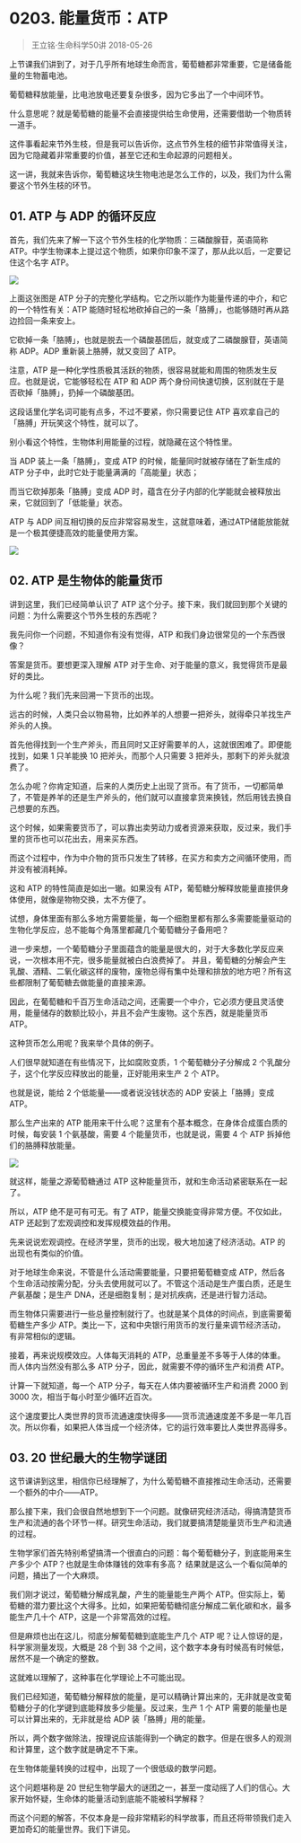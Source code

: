 # 0203. 能量货币：ATP
> 王立铭·生命科学50讲
2018-05-26

上节课我们讲到了，对于几乎所有地球生命而言，葡萄糖都非常重要，它是储备能量的生物蓄电池。

葡萄糖释放能量，比电池放电还要复杂很多，因为它多出了一个中间环节。

什么意思呢？就是葡萄糖的能量不会直接提供给生命使用，还需要借助一个物质转一道手。

这件事看起来节外生枝，但是我可以告诉你，这点节外生枝的细节非常值得关注，因为它隐藏着非常重要的价值，甚至它还和生命起源的问题相关。

这一讲，我就来告诉你，葡萄糖这块生物电池是怎么工作的，以及，我们为什么需要这个节外生枝的环节。

## 01. ATP 与 ADP 的循环反应

首先，我们先来了解一下这个节外生枝的化学物质：三磷酸腺苷，英语简称 ATP。中学生物课本上提过这个物质，如果你印象不深了，那从此以后，一定要记住这个名字 ATP。

![](https://raw.githubusercontent.com/dalong0514/selfstudy/master/图片链接/生命科学/2018011.jpg)

上面这张图是 ATP 分子的完整化学结构。它之所以能作为能量传递的中介，和它的一个特性有关：ATP 能随时轻松地砍掉自己的一条「胳膊」，也能够随时再从路边捡回一条来安上。

它砍掉一条「胳膊」，也就是脱去一个磷酸基团后，就变成了二磷酸腺苷，英语简称 ADP。ADP 重新装上胳膊，就又变回了 ATP。

注意，ATP 是一种化学性质极其活跃的物质，很容易就能和周围的物质发生反应。也就是说，它能够轻松在 ATP 和 ADP 两个身份间快速切换，区别就在于是否砍掉「胳膊」，扔掉一个磷酸基团。

这段话里化学名词可能有点多，不过不要紧，你只需要记住 ATP 喜欢拿自己的「胳膊」开玩笑这个特性，就可以了。

别小看这个特性，生物体利用能量的过程，就隐藏在这个特性里。

当 ADP 装上一条「胳膊」，变成 ATP 的时候，能量同时就被存储在了新生成的 ATP 分子中，此时它处于能量满满的「高能量」状态；

而当它砍掉那条「胳膊」变成 ADP 时，蕴含在分子内部的化学能就会被释放出来，它就回到了「低能量」状态。

ATP 与 ADP 间互相切换的反应非常容易发生，这就意味着，通过ATP储能放能就是一个极其便捷高效的能量使用方案。

![](https://raw.githubusercontent.com/dalong0514/selfstudy/master/图片链接/生命科学/2018012.jpg)

## 02. ATP 是生物体的能量货币

讲到这里，我们已经简单认识了 ATP 这个分子。接下来，我们就回到那个关键的问题：为什么需要这个节外生枝的东西呢？

我先问你一个问题，不知道你有没有觉得，ATP 和我们身边很常见的一个东西很像？

答案是货币。要想更深入理解 ATP 对于生命、对于能量的意义，我觉得货币是最好的类比。

为什么呢？我们先来回溯一下货币的出现。

远古的时候，人类只会以物易物，比如养羊的人想要一把斧头，就得牵只羊找生产斧头的人换。

首先他得找到一个生产斧头，而且同时又正好需要羊的人，这就很困难了。即便能找到，如果 1 只羊能换 10 把斧头，而那个人只需要 3 把斧头，那剩下的斧头就浪费了。

怎么办呢？你肯定知道，后来的人类历史上出现了货币。有了货币，一切都简单了，不管是养羊的还是生产斧头的，他们就可以直接拿货来换钱，然后用钱去换自己想要的东西。

这个时候，如果需要货币了，可以靠出卖劳动力或者资源来获取，反过来，我们手里的货币也可以花出去，用来买东西。

而这个过程中，作为中介物的货币只发生了转移，在买方和卖方之间循环使用，而并没有被消耗掉。

这和 ATP 的特性简直是如出一辙。如果没有 ATP，葡萄糖分解释放能量直接供身体使用，就像是物物交换，太不方便了。

试想，身体里面有那么多地方需要能量，每一个细胞里都有那么多需要能量驱动的生物化学反应，总不能每个角落里都藏几个葡萄糖分子备用吧？

进一步来想，一个葡萄糖分子里面蕴含的能量是很大的，对于大多数化学反应来说，一次根本用不完，很多能量就被白白浪费掉了。
并且，葡萄糖的分解会产生乳酸、酒精、二氧化碳这样的废物，废物总得有集中处理和排放的地方吧？所有这些都限制了葡萄糖去做能量的直接来源。

因此，在葡萄糖和千百万生命活动之间，还需要一个中介，它必须方便且灵活使用，能量储存的数额比较小，并且不会产生废物。这个东西，就是能量货币 ATP。

这种货币怎么用呢？我来举个具体的例子。

人们很早就知道在有些情况下，比如腐败变质，1 个葡萄糖分子分解成 2 个乳酸分子，这个化学反应释放出的能量，正好能用来生产 2 个 ATP。

也就是说，能给 2 个低能量——或者说没钱状态的 ADP 安装上「胳膊」变成 ATP。

那么生产出来的 ATP 能用来干什么呢？这里有个基本概念，在身体合成蛋白质的时候，每安装 1 个氨基酸，需要 4 个能量货币，也就是说，需要 4 个 ATP 拆掉他们的胳膊释放能量。

![](https://raw.githubusercontent.com/dalong0514/selfstudy/master/图片链接/生命科学/2018013.jpg)

就这样，能量之源葡萄糖通过 ATP 这种能量货币，就和生命活动紧密联系在一起了。

所以，ATP 绝不是可有可无。有了 ATP，能量交换能变得非常方便。不仅如此，ATP 还起到了宏观调控和发挥规模效益的作用。

先来说说宏观调控。在经济学里，货币的出现，极大地加速了经济活动。ATP 的出现也有类似的价值。

对于地球生命来说，不管是什么活动需要能量，只要把葡萄糖变成 ATP，然后各个生命活动按需分配，分头去使用就可以了。不管这个活动是生产蛋白质，还是生产氨基酸；是生产 DNA，还是细胞复制；是对抗疾病，还是进行智力活动。

而生物体只需要进行一些总量控制就行了。也就是某个具体的时间点，到底需要葡萄糖生产多少 ATP。类比一下，这和中央银行用货币的发行量来调节经济活动，有非常相似的逻辑。

接着，再来说规模效应。人体每天消耗的 ATP，总重量差不多等于人体的体重。而人体内当然没有那么多 ATP 分子，因此，就需要不停的循环生产和消费 ATP。

计算一下就知道，每一个 ATP 分子，每天在人体内要被循环生产和消费 2000 到 3000 次，相当于每小时至少循环近百次。

这个速度要比人类世界的货币流通速度快得多——货币流通速度差不多是一年几百次。所以你看，如果把人体当成一个经济体，它的运行效率要比人类世界高得多。

## 03. 20 世纪最大的生物学谜团

这节课讲到这里，相信你已经理解了，为什么葡萄糖不直接推动生命活动，还需要一个额外的中介——ATP。

那么接下来，我们会很自然地想到下一个问题。就像研究经济活动，得搞清楚货币生产和流通的各个环节一样。研究生命活动，我们就要搞清楚能量货币生产和流通的过程。

生物学家们首先特别希望搞清一个很直白的问题：每个葡萄糖分子，到底能用来生产多少个 ATP？也就是生命体赚钱的效率有多高？
结果就是这么一个看似简单的问题，捅出了一个大麻烦。

我们刚才说过，葡萄糖分解成乳酸，产生的能量能生产两个 ATP。但实际上，葡萄糖的潜力要比这个大得多。比如，如果把葡萄糖彻底分解成二氧化碳和水，最多能生产几十个 ATP，这是一个非常高效的过程。

但是麻烦也出在这儿，彻底分解葡萄糖到底能生产几个 ATP 呢？让人惊讶的是，科学家测量发现，大概是 28 个到 38 个之间，这个数字本身有时候高有时候低，居然不是一个确定的整数。

这就难以理解了，这种事在化学理论上不可能出现。

我们已经知道，葡萄糖分解释放的能量，是可以精确计算出来的，无非就是改变葡萄糖分子的化学键到底能释放多少能量。反过来，生产 1 个 ATP 需要的能量也是可以计算出来的，无非就是给 ADP 装「胳膊」用的能量。

所以，两个数字做除法，按理说应该能得到一个确定的数字。但是在很多人的观测和计算里，这个数字就是确定不下来。

在生物体能量转换的过程中，出现了一个很低级的数学问题。

这个问题堪称是 20 世纪生物学最大的谜团之一，甚至一度动摇了人们的信心。大家开始怀疑，生命体的能量活动到底能不能被科学解释？

而这个问题的解答，不仅本身是一段非常精彩的科学故事，而且还将带领我们走入更加奇幻的能量世界。我们下讲见。


